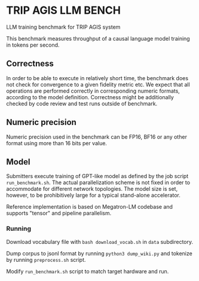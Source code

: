 # TRIP AGIS LLM BENCH

LLM training benchmark for TRIP AGIS system

This benchmark measures throughput of a causal language model training in tokens per second.

## Correctness

In order to be able to execute in relatively short time, the benchmark does not check for convergence to a given fidelity metric etc.
We expect that all operations are performed correctly in corresponding numeric formats, according to the model definition.
Correctness might be additionally checked by code review and test runs outside of benchmark.

## Numeric precision

Numeric precision used in the benchmark can be FP16, BF16 or any other format using more than 16 bits per value.


## Model

Submitters execute training of GPT-like model as defined by the job script `run_benchmark.sh`.
The actual parallelization scheme is not fixed in order to accommodate for different network topologies. The model size is set, however, to be prohibitively large for a typical stand-alone accelerator.

Reference implementation is based on Megatron-LM codebase and supports "tensor" and pipeline parallelism.


### Running

Download vocabulary file with `bash download_vocab.sh` in `data` subdirectory.

Dump corpus to jsonl format by running `python3 dump_wiki.py` and tokenize by running `preprocess.sh` script.

Modify `run_benchmark.sh` script to match target hardware and run.